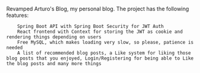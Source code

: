 Revamped Arturo's Blog, my personal blog. The project has the following features:

        Spring Boot API with Spring Boot Security for JWT Auth
        React frontend with Context for storing the JWT as cookie and rendering things depending on users
        Free MySQL, which makes loading very slow, so please, patience is needed
        A list of recommended blog posts, a Like system for liking those blog posts that you enjoyed, Login/Registering for being able to Like the blog posts and many more things


